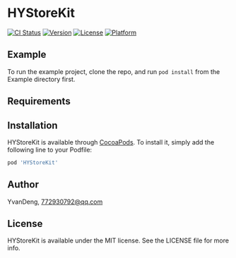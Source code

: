 # HYStoreKit

[![CI Status](https://img.shields.io/travis/YvanDeng/HYStoreKit.svg?style=flat)](https://travis-ci.org/YvanDeng/HYStoreKit)
[![Version](https://img.shields.io/cocoapods/v/HYStoreKit.svg?style=flat)](https://cocoapods.org/pods/HYStoreKit)
[![License](https://img.shields.io/cocoapods/l/HYStoreKit.svg?style=flat)](https://cocoapods.org/pods/HYStoreKit)
[![Platform](https://img.shields.io/cocoapods/p/HYStoreKit.svg?style=flat)](https://cocoapods.org/pods/HYStoreKit)

## Example

To run the example project, clone the repo, and run `pod install` from the Example directory first.

## Requirements

## Installation

HYStoreKit is available through [CocoaPods](https://cocoapods.org). To install
it, simply add the following line to your Podfile:

```ruby
pod 'HYStoreKit'
```

## Author

YvanDeng, 772930792@qq.com

## License

HYStoreKit is available under the MIT license. See the LICENSE file for more info.
